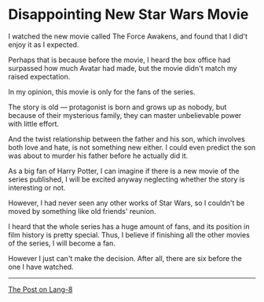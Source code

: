 # Disappointing New Star Wars Movie

I watched the new movie called The Force Awakens, and found that I did't enjoy it as I expected.

Perhaps that is because before the movie, I heard the box office had surpassed how much Avatar had made, but the movie didn't match my raised expectation.

In my opinion, this movie is only for the fans of the series.

The story is old — protagonist is born and grows up as nobody, but because of their mysterious family, they can master unbelievable power with little effort.

And the twist relationship between the father and his son, which involves both love and hate, is not something new either. I could even predict the son was about to murder his father before he actually did it.

As a big fan of Harry Potter, I can imagine if there is a new movie of the series published, I will be excited anyway neglecting whether the story is interesting or not.

However, I had never seen any other works of Star Wars, so I couldn't be moved by something like old friends' reunion.

I heard that the whole series has a huge amount of fans, and its position in film history is pretty special. Thus, I believe if finishing all the other movies of the series, I will become a fan. 

However I just can't make the decision. After all, there are six before the one I have watched.

---

[The Post on Lang-8](http://lang-8.com/1358180/journals/286753387446679553931575396895011144750)
